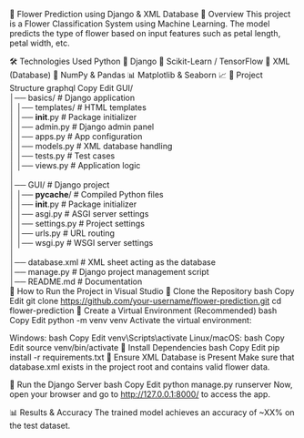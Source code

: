 🌸 Flower Prediction using Django & XML Database
📌 Overview
This project is a Flower Classification System using Machine Learning. The model predicts the type of flower based on input features such as petal length, petal width, etc.


🛠️ Technologies Used
Python 🐍
Django 🎯
Scikit-Learn / TensorFlow 🤖
XML (Database) 📄
NumPy & Pandas 📊
Matplotlib & Seaborn 📈
📂 Project Structure
graphql
Copy
Edit
GUI/  
│── basics/                 # Django application  
│   │── templates/          # HTML templates  
│   │── __init__.py         # Package initializer  
│   │── admin.py            # Django admin panel  
│   │── apps.py             # App configuration  
│   │── models.py           # XML database handling  
│   │── tests.py            # Test cases  
│   │── views.py            # Application logic  
│  
│── GUI/                    # Django project  
│   │── __pycache__/        # Compiled Python files  
│   │── __init__.py         # Package initializer  
│   │── asgi.py             # ASGI server settings  
│   │── settings.py         # Project settings  
│   │── urls.py             # URL routing  
│   │── wsgi.py             # WSGI server settings  
│  
│── database.xml            # XML sheet acting as the database  
│── manage.py               # Django project management script  
│── README.md               # Documentation  
🚀 How to Run the Project in Visual Studio
🔹 Clone the Repository
bash
Copy
Edit
git clone https://github.com/your-username/flower-prediction.git
cd flower-prediction
🔹 Create a Virtual Environment (Recommended)
bash
Copy
Edit
python -m venv venv
Activate the virtual environment:

Windows:
bash
Copy
Edit
venv\Scripts\activate
Linux/macOS:
bash
Copy
Edit
source venv/bin/activate
🔹 Install Dependencies
bash
Copy
Edit
pip install -r requirements.txt
🔹 Ensure XML Database is Present
Make sure that database.xml exists in the project root and contains valid flower data.

🔹 Run the Django Server
bash
Copy
Edit
python manage.py runserver
Now, open your browser and go to http://127.0.0.1:8000/ to access the app.

📊 Results & Accuracy
The trained model achieves an accuracy of ~XX% on the test dataset.